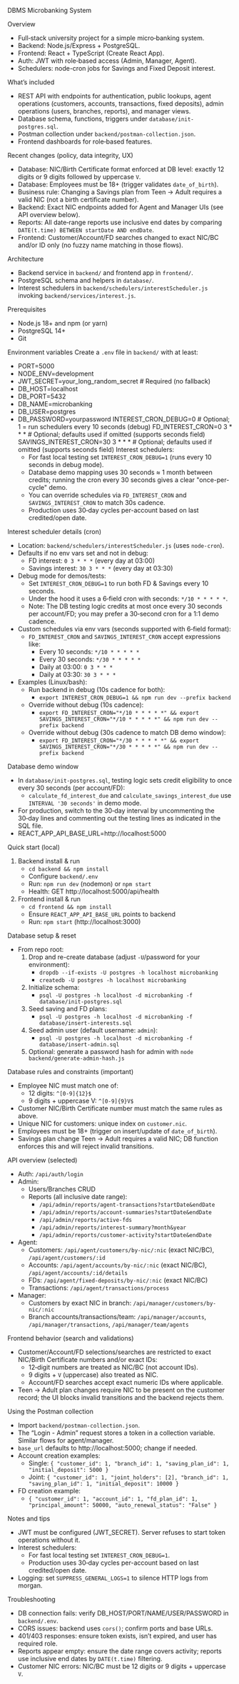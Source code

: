 DBMS Microbanking System

Overview
- Full‑stack university project for a simple micro‑banking system.
- Backend: Node.js/Express + PostgreSQL.
- Frontend: React + TypeScript (Create React App).
- Auth: JWT with role‑based access (Admin, Manager, Agent).
- Schedulers: node-cron jobs for Savings and Fixed Deposit interest.

What’s included
- REST API with endpoints for authentication, public lookups, agent operations (customers, accounts, transactions, fixed deposits), admin operations (users, branches, reports), and manager views.
- Database schema, functions, triggers under `database/init-postgres.sql`.
- Postman collection under `backend/postman-collection.json`.
- Frontend dashboards for role‑based features.

Recent changes (policy, data integrity, UX)
- Database: NIC/Birth Certificate format enforced at DB level: exactly 12 digits or 9 digits followed by uppercase `V`.
- Database: Employees must be 18+ (trigger validates `date_of_birth`).
- Business rule: Changing a Savings plan from Teen → Adult requires a valid NIC (not a birth certificate number).
- Backend: Exact NIC endpoints added for Agent and Manager UIs (see API overview below).
- Reports: All date‑range reports use inclusive end dates by comparing `DATE(t.time) BETWEEN startDate AND endDate`.
- Frontend: Customer/Account/FD searches changed to exact NIC/BC and/or ID only (no fuzzy name matching in those flows).

Architecture
- Backend service in `backend/` and frontend app in `frontend/`.
- PostgreSQL schema and helpers in `database/`.
- Interest schedulers in `backend/schedulers/interestScheduler.js` invoking `backend/services/interest.js`.

Prerequisites
- Node.js 18+ and npm (or yarn)
- PostgreSQL 14+
- Git

Environment variables
Create a `.env` file in `backend/` with at least:
- PORT=5000
- NODE_ENV=development
- JWT_SECRET=your_long_random_secret   # Required (no fallback)
- DB_HOST=localhost
- DB_PORT=5432
- DB_NAME=microbanking
- DB_USER=postgres
- DB_PASSWORD=yourpassword
 INTEREST_CRON_DEBUG=0                # Optional; 1 = run schedulers every 10 seconds (debug)
 FD_INTEREST_CRON=0 3 * * *           # Optional; defaults used if omitted (supports seconds field)
 SAVINGS_INTEREST_CRON=30 3 * * *     # Optional; defaults used if omitted (supports seconds field)
 Interest schedulers:
 	- For fast local testing set `INTEREST_CRON_DEBUG=1` (runs every 10 seconds in debug mode).
 	- Database demo mapping uses 30 seconds ≈ 1 month between credits; running the cron every 30 seconds gives a clear "once-per-cycle" demo.
 	- You can override schedules via `FD_INTEREST_CRON` and `SAVINGS_INTEREST_CRON` to match 30s cadence.
 	- Production uses 30‑day cycles per-account based on last credited/open date.

 Interest scheduler details (cron)
 - Location: `backend/schedulers/interestScheduler.js` (uses `node-cron`).
 - Defaults if no env vars set and not in debug:
 	- FD interest: `0 3 * * *` (every day at 03:00)
 	- Savings interest: `30 3 * * *` (every day at 03:30)
 - Debug mode for demos/tests:
 	- Set `INTEREST_CRON_DEBUG=1` to run both FD & Savings every 10 seconds.
 	- Under the hood it uses a 6‑field cron with seconds: `*/10 * * * * *`.
 	- Note: The DB testing logic credits at most once every 30 seconds per account/FD; you may prefer a 30‑second cron for a 1:1 demo cadence.
 - Custom schedules via env vars (seconds supported with 6‑field format):
 	- `FD_INTEREST_CRON` and `SAVINGS_INTEREST_CRON` accept expressions like:
 		- Every 10 seconds: `*/10 * * * * *`
 		- Every 30 seconds: `*/30 * * * * *`
 		- Daily at 03:00: `0 3 * * *`
 		- Daily at 03:30: `30 3 * * *`
 - Examples (Linux/bash):
 	- Run backend in debug (10s cadence for both):
 		- `export INTEREST_CRON_DEBUG=1 && npm run dev --prefix backend`
 	- Override without debug (10s cadence):
 		- `export FD_INTEREST_CRON="*/10 * * * * *" && export SAVINGS_INTEREST_CRON="*/10 * * * * *" && npm run dev --prefix backend`
 	- Override without debug (30s cadence to match DB demo window):
 		- `export FD_INTEREST_CRON="*/30 * * * * *" && export SAVINGS_INTEREST_CRON="*/30 * * * * *" && npm run dev --prefix backend`

 Database demo window
 - In `database/init-postgres.sql`, testing logic sets credit eligibility to once every 30 seconds (per account/FD):
   - `calculate_fd_interest_due` and `calculate_savings_interest_due` use `INTERVAL '30 seconds'` in demo mode.
 - For production, switch to the 30‑day interval by uncommenting the 30‑day lines and commenting out the testing lines as indicated in the SQL file.
- REACT_APP_API_BASE_URL=http://localhost:5000

Quick start (local)
1) Backend install & run
	 - `cd backend && npm install`
	 - Configure `backend/.env`
	 - Run: `npm run dev` (nodemon) or `npm start`
	 - Health: GET http://localhost:5000/api/health
2) Frontend install & run
	 - `cd frontend && npm install`
	 - Ensure `REACT_APP_API_BASE_URL` points to backend
	 - Run: `npm start` (http://localhost:3000)

Database setup & reset
- From repo root:
	1. Drop and re-create database (adjust `-U`/password for your environment):
		 - `dropdb --if-exists -U postgres -h localhost microbanking`
		 - `createdb -U postgres -h localhost microbanking`
	2. Initialize schema:
		 - `psql -U postgres -h localhost -d microbanking -f database/init-postgres.sql`
	3. Seed saving and FD plans:
		 - `psql -U postgres -h localhost -d microbanking -f database/insert-interests.sql`
	4. Seed admin user (default username: `admin`):
		 - `psql -U postgres -h localhost -d microbanking -f database/insert-admin.sql`
	5. Optional: generate a password hash for admin with `node backend/generate-admin-hash.js`

Database rules and constraints (important)
- Employee NIC must match one of:
	- 12 digits: `^[0-9]{12}$`
	- 9 digits + uppercase V: `^[0-9]{9}V$`
- Customer NIC/Birth Certificate number must match the same rules as above.
- Unique NIC for customers: unique index on `customer.nic`.
- Employees must be 18+ (trigger on insert/update of `date_of_birth`).
- Savings plan change Teen → Adult requires a valid NIC; DB function enforces this and will reject invalid transitions.

API overview (selected)
- Auth: `/api/auth/login`
- Admin:
	- Users/Branches CRUD
	- Reports (all inclusive date range):
		- `/api/admin/reports/agent-transactions?startDate&endDate`
		- `/api/admin/reports/account-summaries?startDate&endDate`
		- `/api/admin/reports/active-fds`
		- `/api/admin/reports/interest-summary?month&year`
		- `/api/admin/reports/customer-activity?startDate&endDate`
- Agent:
	- Customers: `/api/agent/customers/by-nic/:nic` (exact NIC/BC), `/api/agent/customers/:id`
	- Accounts: `/api/agent/accounts/by-nic/:nic` (exact NIC/BC), `/api/agent/accounts/:id/details`
	- FDs: `/api/agent/fixed-deposits/by-nic/:nic` (exact NIC/BC)
	- Transactions: `/api/agent/transactions/process`
- Manager:
	- Customers by exact NIC in branch: `/api/manager/customers/by-nic/:nic`
	- Branch accounts/transactions/team: `/api/manager/accounts`, `/api/manager/transactions`, `/api/manager/team/agents`

Frontend behavior (search and validations)
- Customer/Account/FD selections/searches are restricted to exact NIC/Birth Certificate numbers and/or exact IDs:
	- 12‑digit numbers are treated as NIC/BC (not account IDs).
	- 9 digits + `V` (uppercase) also treated as NIC.
	- Account/FD searches accept exact numeric IDs where applicable.
- Teen → Adult plan changes require NIC to be present on the customer record; the UI blocks invalid transitions and the backend rejects them.

Using the Postman collection
- Import `backend/postman-collection.json`.
- The “Login - Admin” request stores a token in a collection variable. Similar flows for agent/manager.
- `base_url` defaults to http://localhost:5000; change if needed.
- Account creation examples:
	- Single: `{ "customer_id": 1, "branch_id": 1, "saving_plan_id": 1, "initial_deposit": 5000 }`
	- Joint: `{ "customer_id": 1, "joint_holders": [2], "branch_id": 1, "saving_plan_id": 1, "initial_deposit": 10000 }`
- FD creation example:
	- `{ "customer_id": 1, "account_id": 1, "fd_plan_id": 1, "principal_amount": 50000, "auto_renewal_status": "False" }`

Notes and tips
- JWT must be configured (JWT_SECRET). Server refuses to start token operations without it.
- Interest schedulers:
	- For fast local testing set `INTEREST_CRON_DEBUG=1`.
	- Production uses 30‑day cycles per-account based on last credited/open date.
- Logging: set `SUPPRESS_GENERAL_LOGS=1` to silence HTTP logs from morgan.

Troubleshooting
- DB connection fails: verify DB_HOST/PORT/NAME/USER/PASSWORD in `backend/.env`.
- CORS issues: backend uses `cors()`; confirm ports and base URLs.
- 401/403 responses: ensure token exists, isn’t expired, and user has required role.
- Reports appear empty: ensure the date range covers activity; reports use inclusive end dates by `DATE(t.time)` filtering.
- Customer NIC errors: NIC/BC must be 12 digits or 9 digits + uppercase `V`.


